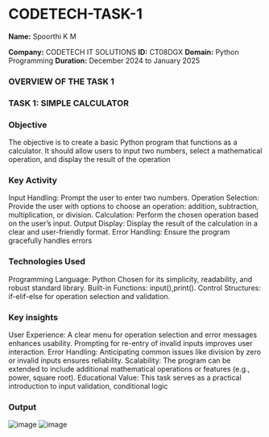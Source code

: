 # CODETECH-TASK-1
**Name:** Spoorthi K M

**Company:** CODETECH IT SOLUTIONS
**ID:** CT08DGX
**Domain:** Python Programming
**Duration:** December 2024 to January 2025


### OVERVIEW OF THE TASK 1

### TASK 1: SIMPLE CALCULATOR

### Objective
The objective is to create a basic Python program that functions as a calculator. It should allow users to input two numbers, select a mathematical operation, and display the result of the operation

### Key Activity
Input Handling: Prompt the user to enter two numbers.
Operation Selection: Provide the user with options to choose an operation: addition, subtraction, multiplication, or division.
Calculation: Perform the chosen operation based on the user’s input.
Output Display: Display the result of the calculation in a clear and user-friendly format.
Error Handling: Ensure the program gracefully handles errors

### Technologies Used
Programming Language: Python
                      Chosen for its simplicity, readability, and robust standard library.
Built-in Functions: input(),print().
Control Structures: if-elif-else for operation selection and validation.

### Key insights
User Experience: A clear menu for operation selection and error messages enhances usability.
                 Prompting for re-entry of invalid inputs improves user interaction.
Error Handling: Anticipating common issues like division by zero or invalid inputs ensures reliability.
Scalability: The program can be extended to include additional mathematical operations or features (e.g., power, square root).
Educational Value: This task serves as a practical introduction to input validation, conditional logic
### Output
![image](https://github.com/user-attachments/assets/4163b825-e768-410d-8935-99339e30fec1)
![image](https://github.com/user-attachments/assets/2101b441-9bea-4d8e-9c5f-0a0df8f91530)

